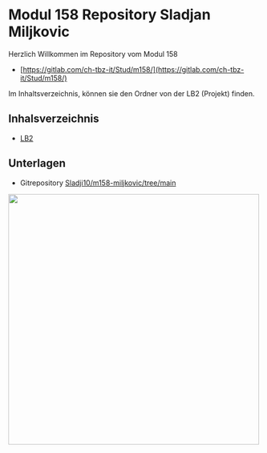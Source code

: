 # Modul 158 Repository Sladjan Miljkovic

Herzlich Willkommen im Repository vom Modul 158
- [https://gitlab.com/ch-tbz-it/Stud/m158/](https://gitlab.com/ch-tbz-it/Stud/m158/)

Im Inhaltsverzeichnis, können sie den Ordner von der LB2 (Projekt) finden.

## Inhalsverzeichnis
- [LB2](LB2)

## Unterlagen
- Gitrepository [Sladji10/m158-miljkovic/tree/main](https://github.com/Sladji10/m158-miljkovic/tree/main)

<img src="https://github.com/Sladji10/Sladjan_Dossier_M231/assets/151041603/da9c124a-87a4-4a1d-8ab6-3fcd8d8bffaa" width="500" />
